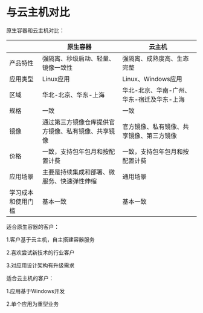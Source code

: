 # 与云主机对比
原生容器和云主机对比：

|     |  原生容器   | 云主机    |
| --- | --- | --- |
| 产品特性    | 强隔离、秒级启动、轻量、镜像一致性    |  强隔离、成熟度高、生态完整   |
|  应用类型   | Linux应用    |  Linux、Windows应用   |
|  区域   | 华北-北京、华东-上海    | 华北-北京、华南-广州、华东-宿迁及华东-上海    |
| 规格 | 一致   | 一致    |
|镜像  | 通过第三方镜像仓库提供官方镜像、私有镜像、共享镜像   |  官方镜像、私有镜像、共享镜像、第三方镜像   |
| 价格 |一致，支持包年包月和按配置计费    |一致，支持包年包月和按配置计费     |
| 应用场景 |  	主要是持续集成和部署、微服务、快速弹性伸缩  | 通用场景    |
| 学习成本和使用门槛 |基本一致    |  基本一致   |

适合原生容器的客户：

1.客户基于云主机，自主搭建容器服务

2.喜欢尝试新技术的行业客户

3.对应用设计架构有升级需求

适合云主机的客户：

1.应用基于Windows开发

2.单个应用为重型业务
